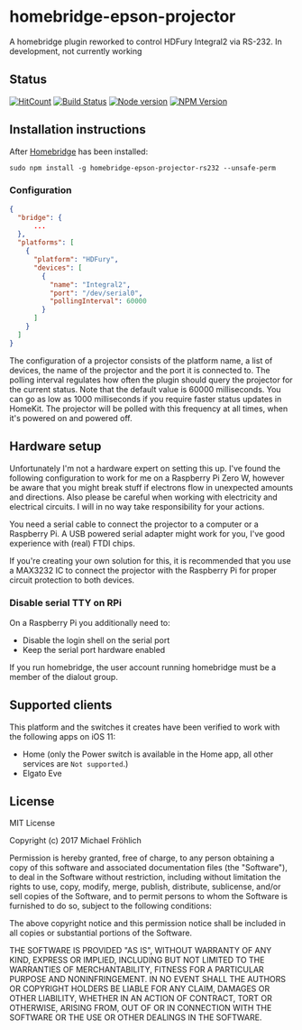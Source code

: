 # homebridge-epson-projector

A homebridge plugin reworked to control HDFury Integral2 via RS-232.
In development, not currently working

## Status

[![HitCount](http://hits.dwyl.io/grover/homebridge-epson-projector-rs232.svg)](https://github.com/grover/homebridge-epson-projector-rs232)
[![Build Status](https://travis-ci.org/grover/homebridge-epson-projector-rs232.png?branch=master)](https://travis-ci.org/grover/homebridge-epson-projector-rs232)
[![Node version](https://img.shields.io/node/v/homebridge-epson-projector-rs232.svg?style=flat)](http://nodejs.org/download/)
[![NPM Version](https://badge.fury.io/js/homebridge-epson-projector-rs232.svg?style=flat)](https://npmjs.org/package/homebridge-epson-projector-rs232)


## Installation instructions

After [Homebridge](https://github.com/nfarina/homebridge) has been installed:

 ```sudo npm install -g homebridge-epson-projector-rs232 --unsafe-perm```

### Configuration

```json
{
  "bridge": {
      ...
  },
  "platforms": [
    {
      "platform": "HDFury",
      "devices": [
        {
          "name": "Integral2",
          "port": "/dev/serial0",
          "pollingInterval": 60000
        }
      ]
    }
  ]
}
```

The configuration of a projector consists of the platform name, a list of devices, the name of the projector and the port it 
is connected to. The polling interval regulates how often the plugin should query the projector for the current status. Note that
the default value is 60000 milliseconds. You can go as low as 1000 milliseconds if you require faster status updates in HomeKit. The projector will be polled with this frequency at all times, when it's powered on and powered off.

## Hardware setup

Unfortunately I'm not a hardware expert on setting this up. I've found the following configuration to work for me on a Raspberry Pi Zero W, however be aware that you might break stuff if electrons flow in unexpected amounts and directions. Also please be careful when working with electricity and electrical circuits. I will in no way take responsibility for your actions.

You need a serial cable to connect the projector to a computer or a Raspberry Pi. A USB powered serial adapter might work for you, I've good experience with (real) FTDI chips.

If you're creating your own solution for this, it is recommended that you use a MAX3232 IC to connect the projector with the Raspberry Pi for proper circuit protection to both devices.

### Disable serial TTY on RPi

On a Raspberry Pi you additionally need to:

- Disable the login shell on the serial port
- Keep the serial port hardware enabled

If you run homebridge, the user account running homebridge must be a member of the dialout group.

## Supported clients

This platform and the switches it creates have been verified to work with the following apps on iOS 11:

* Home (only the Power switch is available in the Home app, all other services are `Not supported`.)
* Elgato Eve


## License

MIT License

Copyright (c) 2017 Michael Fröhlich

Permission is hereby granted, free of charge, to any person obtaining a copy
of this software and associated documentation files (the "Software"), to deal
in the Software without restriction, including without limitation the rights
to use, copy, modify, merge, publish, distribute, sublicense, and/or sell
copies of the Software, and to permit persons to whom the Software is
furnished to do so, subject to the following conditions:

The above copyright notice and this permission notice shall be included in all
copies or substantial portions of the Software.

THE SOFTWARE IS PROVIDED "AS IS", WITHOUT WARRANTY OF ANY KIND, EXPRESS OR
IMPLIED, INCLUDING BUT NOT LIMITED TO THE WARRANTIES OF MERCHANTABILITY,
FITNESS FOR A PARTICULAR PURPOSE AND NONINFRINGEMENT. IN NO EVENT SHALL THE
AUTHORS OR COPYRIGHT HOLDERS BE LIABLE FOR ANY CLAIM, DAMAGES OR OTHER
LIABILITY, WHETHER IN AN ACTION OF CONTRACT, TORT OR OTHERWISE, ARISING FROM,
OUT OF OR IN CONNECTION WITH THE SOFTWARE OR THE USE OR OTHER DEALINGS IN THE
SOFTWARE.


